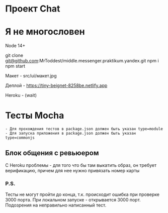 # Проект Chat
# Я не многословен

Node 14+

git clone git@github.com:MrToddest/middle.messenger.praktikum.yandex.git
npm i
npm start

Макет - src/ui/макет.jpg

Деплой - https://tiny-beignet-8258be.netlify.app

Heroku - (wait)
# Тесты Mocha
    - Для прохождения тестов в package.json должен быть указан type=module
    - Для запуска приложения в package.json должен быть указан type=commonjs 

## Блок общения с ревьюером
C Heroku проблемы - для того что бы там выкатить образ, он требует верификацию, причем для нее нужно привязать номер карты

### P.S.
Тесты не могут пройти до конца, т.к. происходит ошибка при проверке 3000 порта. При локальном запуске - открывается 3000 порт. Подозрения на неправильно написанный тест. 